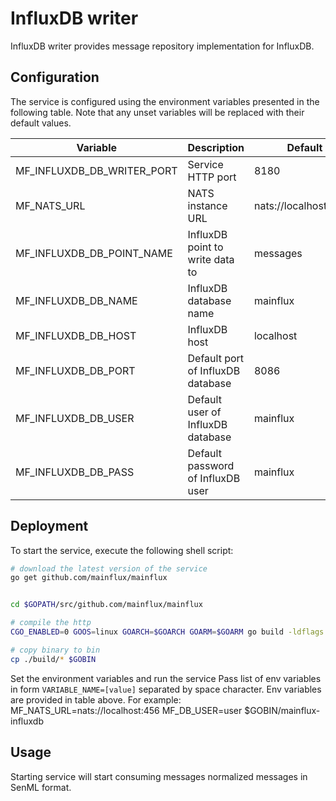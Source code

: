 # InfluxDB writer

InfluxDB writer provides message repository implementation for InfluxDB.

## Configuration

The service is configured using the environment variables presented in the
following table. Note that any unset variables will be replaced with their
default values.

| Variable                   | Description                       | Default               |
|----------------------------|-----------------------------------|-----------------------|
| MF_INFLUXDB_DB_WRITER_PORT | Service HTTP port                 | 8180                  |
| MF_NATS_URL                | NATS instance URL                 | nats://localhost:4222 |
| MF_INFLUXDB_DB_POINT_NAME  | InfluxDB point to write data to   | messages              |
| MF_INFLUXDB_DB_NAME        | InfluxDB database name            | mainflux              |
| MF_INFLUXDB_DB_HOST        | InfluxDB host                     | localhost             |
| MF_INFLUXDB_DB_PORT        | Default port of InfluxDB database | 8086                  |
| MF_INFLUXDB_DB_USER        | Default user of InfluxDB database | mainflux              |
| MF_INFLUXDB_DB_PASS        | Default password of InfluxDB user | mainflux              |

## Deployment

To start the service, execute the following shell script:

```bash
# download the latest version of the service
go get github.com/mainflux/mainflux


cd $GOPATH/src/github.com/mainflux/mainflux

# compile the http
CGO_ENABLED=0 GOOS=linux GOARCH=$GOARCH GOARM=$GOARM go build -ldflags "-s -w" -o ./build/mainflux-influxdb cmd/influxdb/main.go

# copy binary to bin
cp ./build/* $GOBIN
```

Set the environment variables and run the service
Pass list of env variables in form `VARIABLE_NAME=[value]` separated by space character.
Env variables are provided in table above. For example:
MF_NATS_URL=nats://localhost:456 MF_DB_USER=user $GOBIN/mainflux-influxdb

## Usage

Starting service will start consuming messages normalized messages in SenML format.
